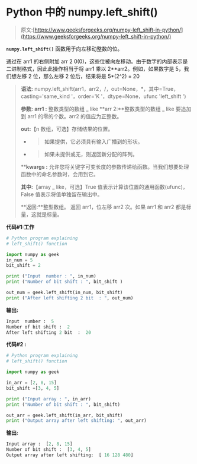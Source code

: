 # Python 中的 numpy.left_shift()

> 原文:[https://www.geeksforgeeks.org/numpy-left_shift-in-python/](https://www.geeksforgeeks.org/numpy-left_shift-in-python/)

**`numpy.left_shift()`** 函数用于向左移动整数的位。

通过在 arr1 的右侧附加 arr 2 0(0)，这些位被向左移动。由于数字的内部表示是二进制格式，因此此操作相当于将 arr1 乘以 2**arr2。例如，如果数字是 5，我们想左移 2 位，那么左移 2 位后，结果将是 5*(2^2) = 20

> **语法:** numpy.left_shift(arr1，arr2，/，out=None，*，其中=True，casting='same_kind '，order='K '，dtype=None，ufunc 'left_shift ')
> 
> **参数:**
> **arr1 :** 整数类型的数组 _ like
> **arr 2:**整数类型的数组 _ like
> 要追加到 arr1 的零的个数。arr2 的值应为正整数。
> 
> **out:**【n 数组，可选】存储结果的位置。
> - >如果提供，它必须具有输入广播到的形状。
> - >如果未提供或无，则返回新分配的阵列。
> 
> ****kwargs :** 允许您将关键字可变长度的参数传递给函数。当我们想要处理函数中的命名参数时，会用到它。
> 
> **其中:**【array _ like，可选】True 值表示计算该位置的通用函数(ufunc)，False 值表示将值单独留在输出中。
> 
> **返回:**整型数组。
> 返回 arr1，位左移 arr2 次。如果 arr1 和 arr2 都是标量，这就是标量。

**代码#1:工作**

```py
# Python program explaining
# left_shift() function

import numpy as geek
in_num = 5
bit_shift = 2

print ("Input  number : ", in_num)
print ("Number of bit shift : ", bit_shift ) 

out_num = geek.left_shift(in_num, bit_shift) 
print ("After left shifting 2 bit  : ", out_num) 
```

**输出:**

```py
Input  number :  5
Number of bit shift :  2
After left shifting 2 bit  :  20

```

**代码#2 :**

```py
# Python program explaining
# left_shift() function

import numpy as geek

in_arr = [2, 8, 15]
bit_shift =[3, 4, 5]

print ("Input array : ", in_arr) 
print ("Number of bit shift : ", bit_shift)

out_arr = geek.left_shift(in_arr, bit_shift) 
print ("Output array after left shifting: ", out_arr) 
```

**输出:**

```py
Input array :  [2, 8, 15]
Number of bit shift :  [3, 4, 5]
Output array after left shifting:  [ 16 128 480]

```